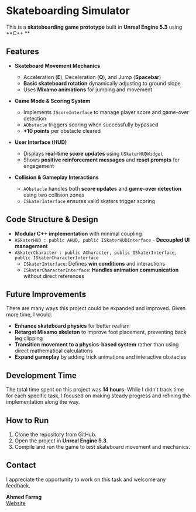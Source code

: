 # Skateboarding Simulator

This is a **skateboarding game prototype** built in **Unreal Engine 5.3** using **C++ **

## Features

- **Skateboard Movement Mechanics**

  - Acceleration (**E**), Deceleration (**Q**), and Jump (**Spacebar**)
  - **Basic skateboard rotation** dynamically adjusting to ground slope
  - Uses **Mixamo animations** for jumping and movement

- **Game Mode & Scoring System**

  - Implements `IScoreInterface` to manage player score and game-over detection
  - `AObstacle` triggers scoring when successfully bypassed
  - **+10 points** per obstacle cleared

- **User Interface (HUD)**

  - Displays **real-time score updates** using `USkaterHUDWidget`
  - Shows **positive reinforcement messages** and **reset prompts** for engagement

- **Collision & Gameplay Interactions**

  - `AObstacle` handles both **score updates** and **game-over detection** using two collision zones
  - `ISkaterInterface` ensures valid skaters trigger scoring

## Code Structure & Design

- **Modular C++ implementation** with minimal coupling
- `ASkaterHUD : public AHUD, public ISkaterHUDInterface` - **Decoupled UI management**
- `ASkaterCharacter : public ACharacter, public ISkaterInterface, public ISkaterCharacterInterface`
  - `ISkaterInterface`: Defines **win conditions** and interactions
  - `ISkaterCharacterInterface`: **Handles animation communication** without direct references

## Future Improvements

There are many ways this project could be expanded and improved. Given more time, I would:

- **Enhance skateboard physics** for better realism
- **Retarget Mixamo skeleton** to improve foot placement, preventing back leg clipping
- **Transition movement to a physics-based system** rather than using direct mathematical calculations
- **Expand gameplay** by adding trick animations and interactive obstacles

## Development Time

The total time spent on this project was **14 hours**. While I didn’t track time for each specific task, I focused on making steady progress and refining the implementation along the way.

## How to Run

1. Clone the repository from GitHub.
2. Open the project in **Unreal Engine 5.3**.
3. Compile and run the game to test skateboard movement and mechanics.

## Contact

I appreciate the opportunity to work on this task and welcome any feedback.

**Ahmed Farrag**\
[Website](https://ahmedfarrag.me/)

